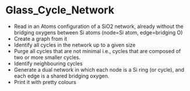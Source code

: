# Glass_Cycle_Network

- Read in an Atoms configuration of a SiO2 network, already without the bridging oxygens between Si atoms (node=Si atom, edge=bridging O)
- Create a graph from it
- Identify all cycles in the network up to a given size
- Purge all cycles that are not minimal i.e., cycles that are composed of two or more smaller cycles.
- Identify neighbouring cycles
- Generate a dual network in which each node is a Si ring (or cycle), and each edge is a shared bridging oxygen.
- Print it with pretty colours

